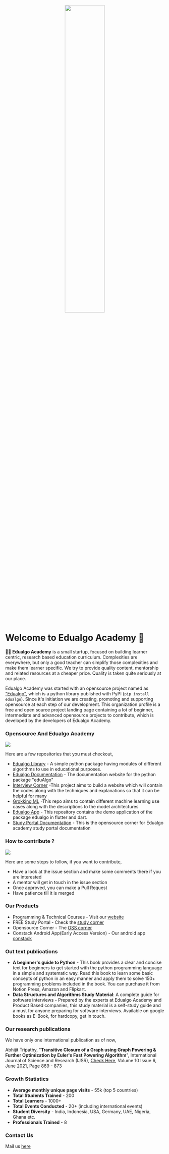 <p align="center">
<img src="https://www.edualgoacademy.com/myapp/static/images/logo/logo.svg" width="50%">
</p>

# Welcome to Edualgo Academy 👋

🙋‍♀️ **Edualgo Academy** is a small startup, focused on building learner centric, research based education curriculum. Complexities are everywhere, 
but only a good teacher can simplify those complexities and make them learner specific. We try to provide quality content, mentorship and related 
resources at a cheaper price. Quality is taken quite seriously at our place.

Edualgo Academy was started with an opensource project named as ["Edualgo"](https://pypi.org/project/eduAlgo/), which is a python library published with PyPI (`pip install edualgo`). Since it's initiation we are creating, promoting and supporting opensource at each step of our development. This organization profile is a free and open source project landing page containing a lot of beginner, intermediate and advanced opensource projects to contribute, which is developed by the developers of Edualgo Academy.

### Opensource And Edualgo Academy

![](https://i.postimg.cc/XJGWKLs9/1.png)

Here are a few repositories that you must checkout,

- [Edualgo Library](https://github.com/edualgo/eduAlgo) - A simple python package having modules of different algorithms to use in educational purposes.
- [Edualgo Documentation](https://github.com/edualgo/documentation) - The documentation website for the python package "eduAlgo"
- [Interview Corner](https://github.com/edualgo/interview-corner) -This project aims to build a website which will contain the codes along with the techniques and explanations so that it can be helpful for many 
- [Grokking ML](https://github.com/edualgo/Grokking-Machine-Learning) -This repo aims to contain different machine learning use cases along with the descriptions to the model architectures
- [Edualgo App](https://github.com/edualgo/edualgo-app-demo) - This repository contains the demo application of the package edualgo in flutter and dart.
- [Study Portal Documentation](https://github.com/edualgo/StudyPortal-Docs) - This is the opensource corner for Edualgo academy study portal documentation

### How to contribute ?

![](https://i.postimg.cc/qBKh4xpt/2.png)


Here are some steps to follow, if you want to contribute,

- Have a look at the issue section and make some comments there if you are interested
- A mentor will get in touch in the issue section
- Once approved, you can make a Pull Request
- Have patience till it is merged


### Our Products

- Programming & Technical Courses - Visit our [website](https://www.edualgoacademy.com/)
- FREE Study Portal - Check the [study corner](https://study.edualgoacademy.com/)
- Opensource Corner - The [OSS corner](https://oss.edualgoacademy.com/)
- Constack Android App(Early Access Version) - Our android app [constack](https://play.google.com/store/apps/details?id=com.edualgoacademy.constack)

### Out text publications

- **A beginner's guide to Python** - This book provides a clear and concise text for beginners to get started with the python programming language in a simple and systematic way. Read this book to learn some basic concepts of python in an easy manner and apply them to solve 150+ programming problems included in the book. You can purchase it from Notion Press, Amazon and Flipkart.
- **Data Structures and Algorithms Study Material**: A complete guide for software interviews - Prepared by the experts at Edualgo Academy and Product Based companies, this study material is a self-study guide and a must for anyone preparing for software interviews. Available on google books as E-Book, for hardcopy, get in touch.

### Our research publications
We have only one international publication as of now,

Abhijit Tripathy, "**Transitive Closure of a Graph using Graph Powering & Further Optimization by Euler's Fast Powering Algorithm**", International Journal of Science and Research (IJSR), [Check Here](https://www.ijsr.net/search_index_results_paperid.php?id=MR21613054013), Volume 10 Issue 6, June 2021, Page 869 - 873

### Growth Statistics

- **Average monthly unique page visits** - 55k (top 5 countries)
- **Total Students Trained** - 200
- **Total Learners** - 1000+
- **Total Events Conducted** - 20+ (including international events)
- **Student Diversity** - India, Indonesia, USA, Germany, UAE, Nigeria, Ghana etc.
- **Professionals Trained** - 8

### Contact Us

Mail us [here](mailto:opensource@edualgoacademy.com)
